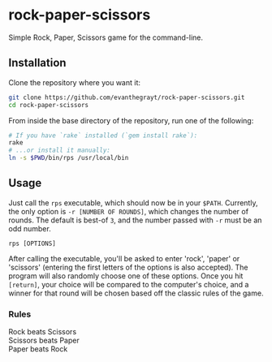 # rock-paper-scissors
Simple Rock, Paper, Scissors game for the command-line.

## Installation
Clone the repository where you want it:
```sh
git clone https://github.com/evanthegrayt/rock-paper-scissors.git
cd rock-paper-scissors
```
From inside the base directory of the repository, run one of the following:
```sh
# If you have `rake` installed (`gem install rake`):
rake
# ...or install it manually:
ln -s $PWD/bin/rps /usr/local/bin
```

## Usage
Just call the `rps` executable, which should now be in your `$PATH`. Currently,
the only option is `-r [NUMBER OF ROUNDS]`, which changes the number of rounds.
The default is best-of `3`, and the number passed with `-r` must be an odd
number.
```
rps [OPTIONS]
```
After calling the executable, you'll be asked to enter 'rock', 'paper' or
'scissors' (entering the first letters of the options is also accepted). The
program will also randomly choose one of these options. Once you hit `[return]`,
your choice will be compared to the computer's choice, and a winner for that
round will be chosen based off the classic rules of the game.

### Rules
Rock beats Scissors    
Scissors beats Paper    
Paper beats Rock

